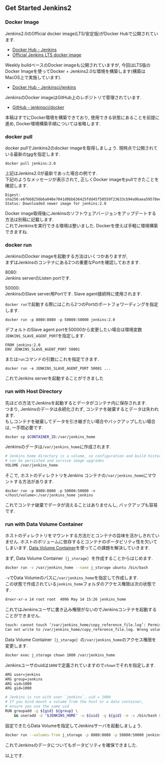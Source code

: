 ## Get Started Jenkins2

### Docker Image

Jenkins2.0のOfficial docker image(LTS/安定版)がDocker Hubで公開されています.  

 - [Docker Hub - Jenkins](https://hub.docker.com/_/jenkins/)
 - [Official Jenkins LTS docker image](https://jenkins.io/blog/2014/08/12/official-jenkins-lts-docker-image/)

Weekly buildベースのDocker imageも公開されていますが, 今回はLTS版のDocker Imageを使ってDocker + Jenkins2.0な環境を構築します(構築はMacOS上で実施しています).  

 - [Docker Hub - Jenkinsci/jenkins](https://hub.docker.com/r/jenkinsci/jenkins/)

JenkinsのDocker imageはGitHub上のレポジトリで管理されています.  

 - [GitHub - jenkinsci/docker](https://github.com/jenkinsci/docker)

本稿はすでにDocker環境を構築できており, 使用できる状態にあることを前提に進め, Docker環境構築手順については省略します.  


### docker pull

docker pullでJenkins2のdocker imageを取得しましょう. 現時点で公開されている最新の[tag](https://hub.docker.com/r/library/jenkins/tags/)を指定します.  

```shell
docker pull jenkins:2.0
```

上記はJenkins2.0が最新であった場合の例です.  
下記のようなメッセージが表示されて, 正しくDocker imageをpullできたことを確認します.  

```shell
Digest: sha256:e6f668256b6a048e7041d0bb636425fdd45f50559f23633cb94a9baea59578ee
Status: Downloaded newer image for jenkins:2.0
```

Docker image取得後にJenkinsのソフトウェアバージョンをアップデートする方法は別稿に記載します.  
これでJenkinsを実行できる環境は整いました. Dockerを使えば手軽に環境構築できますね.  


### docker run

JenkinsのDocker imageを起動する方法はいくつかありますが,  
まずはJenkinsのコンテナにある2つの重要なPortを確認しておきます.  

8080:  
Jenkins serverのListen portです. 

50000:  
JenkinsのSlave server用Portです. Slave agent接続時に使用されます.  

`docker run`で起動する際にはこれら2つのPortのポートフォワーディングを指定します.  

```shell
docker run -p 8080:8080 -p 50000:50000 jenkins:2.0
```

デフォルトのSlave agent portを50000から変更したい場合は環境変数`JENKINS_SLAVE_AGENT_PORT`を指定します.  

```shell
FROM jenkins:2.0
ENV JENKINS_SLAVE_AGENT_PORT 50001
```

または`run`コマンドの引数にこれを指定できます.  

```shell
docker run -e JENKINS_SLAVE_AGENT_PORT 50001 ...
```

これでJenkins serverを起動することができました


### run with Host Directory

先ほどの方法でJenkinsを起動するとデータがコンテナ内に保存されます.  
つまり, Jenkinsのデータは永続化されず, コンテナを破棄するとデータは失われます.  
もしコンテナを破棄してデータを引き継ぎたい場合やバックアップしたい場合は,  一手間必要です.  

```bash
docker cp $CONTAINER_ID:/var/jenkins_home
```

Jenkinsのデータは`/var/jenkins_home`に作成されます.  

```bash
# Jenkins home directory is a volume, so configuration and build history 
# can be persisted and survive image upgrades
VOLUME /var/jenkins_home
```

そこで, ホストのディレクトリをJenkins コンテナの`/var/jenkins_home`にマウントする方法があります.  

```shell
docker run -p 8080:8080 -p 50000:50000 -v </host/volume>:/var/jenkins_home jenkins
```

これでコンテナ破棄でデータが消えることはありませんし, バックアップも容易です.  


### run with Data Volume Container

ホストのディレクトリをマウントする方法だとコンテナの旨味を活かしきれていません. ホストのボリュームに依存するとコンテナのポータビリティ性を欠いてしまいます. 
[Data Volume Container](https://docs.docker.com/engine/userguide/containers/dockervolumes/)を使ってこの課題を解決していきます.  

まず, Data Volume Container（`j_storage`）を作成することからはじめます.  

```bash
docker run -v /var/jenkins_home --name j_storage ubuntu /bin/bash
```

`-v`でData Volumeのパスに`/var/jenkins_home`を指定して作成します.  
この状態で作成されている`jenkins_home`フォルダのアクセス権限は次の状態です.  

```bash
drwxr-xr-x 14 root root  4096 May 14 15:26 jenkins_home
```

これではJenkinsユーザに書き込み権限がないのでJenkinsコンテナを起動することができません.  

```bash
touch: cannot touch ‘/var/jenkins_home/copy_reference_file.log’: Permission denied
Can not write to /var/jenkins_home/copy_reference_file.log. Wrong volume permissions?
```

Data Volume Container（`j_storage`）の`/var/jenkins_home`のアクセス権限を変更します.  

```bash
docker exec j_storage chown 1000 /var/jenkins_home
```

Jenkinsユーザのuidは`1000`で定義されていますので`chown`でそれを指定します.  

```bash
ARG user=jenkins
ARG group=jenkins
ARG uid=1000
ARG gid=1000

# Jenkins is run with user `jenkins`, uid = 1000
# If you bind mount a volume from the host or a data container, 
# ensure you use the same uid
RUN groupadd -g ${gid} ${group} \
    && useradd -d "$JENKINS_HOME" -u ${uid} -g ${gid} -m -s /bin/bash ${user}
```

設定できたらData Volumeを指定してJenkinsサーバを起動しましょう.  

```bash
docker run --volumes-from j_storage -p 8080:8080 -p 50000:50000 jenkins:2.0
```

これでJenkinsのデータについてもポータビリティを確保できました.  

以上です.  
